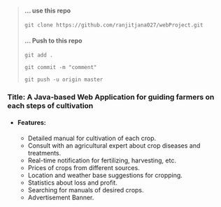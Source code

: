 > #### ... use this repo
>
> `git clone https://github.com/ranjitjana027/webProject.git`
>
> #### ... Push to this repo
>
> `git add . `
>
> `git commit -m "comment"`
>
> `git push -u origin master`







### Title: A Java-based Web Application for guiding farmers on each steps of cultivation
- #### Features:
  - Detailed manual for cultivation of each crop.
  - Consult with an agricultural expert about crop diseases and treatments.
  - Real-time notification for fertilizing, harvesting, etc.
  - Prices of crops from different sources.
  - Location and weather base suggestions for cropping.
  - Statistics about loss and profit.
  - Searching for manuals of desired crops.
  - Advertisement Banner. 
